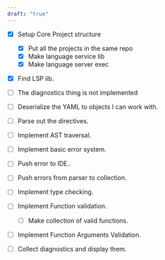 ```yaml
---
draft: "true"
---
```


- [x] Setup Core Project structure
	- [x] Put all the projects in the same repo
	- [x] Make language service lib
	- [x] Make language server exec
- [x] Find LSP lib.
- [ ] The diagnostics thing is not implemented 
- [ ] Deserialize the YAML to objects I can work with.
- [ ] Parse out the directives.
- [ ] Implement AST traversal.
- [ ] Implement basic error system.
- [ ] Push error to IDE..
- [ ] Push errors from parser to collection.
- [ ] Implement type checking.
- [ ] Implement Function validation.
	- [ ] Make collection of valid functions.
- [ ] Implement Function Arguments Validation.
- [ ] Collect diagnostics and display them.

